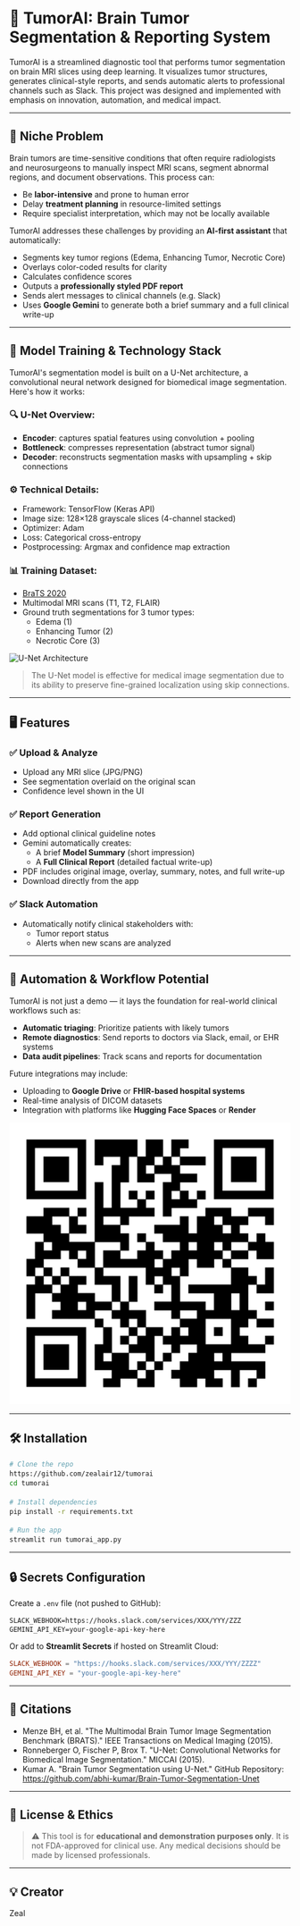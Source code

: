 # 🧠 TumorAI: Brain Tumor Segmentation & Reporting System

TumorAI is a streamlined diagnostic tool that performs tumor segmentation on brain MRI slices using deep learning. It visualizes tumor structures, generates clinical-style reports, and sends automatic alerts to professional channels such as Slack. This project was designed and implemented with emphasis on innovation, automation, and medical impact.

---

## 🎯 Niche Problem

Brain tumors are time-sensitive conditions that often require radiologists and neurosurgeons to manually inspect MRI scans, segment abnormal regions, and document observations. This process can:

- Be **labor-intensive** and prone to human error
- Delay **treatment planning** in resource-limited settings
- Require specialist interpretation, which may not be locally available

TumorAI addresses these challenges by providing an **AI-first assistant** that automatically:

- Segments key tumor regions (Edema, Enhancing Tumor, Necrotic Core)
- Overlays color-coded results for clarity
- Calculates confidence scores
- Outputs a **professionally styled PDF report**
- Sends alert messages to clinical channels (e.g. Slack)
- Uses **Google Gemini** to generate both a brief summary and a full clinical write-up

---

## 🧠 Model Training & Technology Stack

TumorAI's segmentation model is built on a U-Net architecture, a convolutional neural network designed for biomedical image segmentation. Here's how it works:

### 🔍 U-Net Overview:
- **Encoder**: captures spatial features using convolution + pooling
- **Bottleneck**: compresses representation (abstract tumor signal)
- **Decoder**: reconstructs segmentation masks with upsampling + skip connections

### ⚙️ Technical Details:
- Framework: TensorFlow (Keras API)
- Image size: 128×128 grayscale slices (4-channel stacked)
- Optimizer: Adam
- Loss: Categorical cross-entropy
- Postprocessing: Argmax and confidence map extraction

### 📊 Training Dataset:
- [BraTS 2020](https://www.med.upenn.edu/sbia/brats2020/data.html)
- Multimodal MRI scans (T1, T2, FLAIR)
- Ground truth segmentations for 3 tumor types:
  - Edema (1)
  - Enhancing Tumor (2)
  - Necrotic Core (3)

![U-Net Architecture](https://miro.medium.com/v2/resize:fit:1400/format:webp/1*QHGSWRuU8jR1GTR2j3V7YA.png)

> The U-Net model is effective for medical image segmentation due to its ability to preserve fine-grained localization using skip connections.

---

## 🖥️ Features

### ✅ Upload & Analyze
- Upload any MRI slice (JPG/PNG)
- See segmentation overlaid on the original scan
- Confidence level shown in the UI

### ✅ Report Generation
- Add optional clinical guideline notes
- Gemini automatically creates:
  - A brief **Model Summary** (short impression)
  - A **Full Clinical Report** (detailed factual write-up)
- PDF includes original image, overlay, summary, notes, and full write-up
- Download directly from the app

### ✅ Slack Automation
- Automatically notify clinical stakeholders with:
  - Tumor report status
  - Alerts when new scans are analyzed

---

## 🤖 Automation & Workflow Potential

TumorAI is not just a demo — it lays the foundation for real-world clinical workflows such as:

- **Automatic triaging**: Prioritize patients with likely tumors
- **Remote diagnostics**: Send reports to doctors via Slack, email, or EHR systems
- **Data audit pipelines**: Track scans and reports for documentation

Future integrations may include:
- Uploading to **Google Drive** or **FHIR-based hospital systems**
- Real-time analysis of DICOM datasets
- Integration with platforms like **Hugging Face Spaces** or **Render**

![Launch TumorAI](QR-Code.png)


---

## 🛠️ Installation

```bash
# Clone the repo
https://github.com/zealair12/tumorai
cd tumorai

# Install dependencies
pip install -r requirements.txt

# Run the app
streamlit run tumorai_app.py
```

---

## 🔒 Secrets Configuration
Create a `.env` file (not pushed to GitHub):

```
SLACK_WEBHOOK=https://hooks.slack.com/services/XXX/YYY/ZZZ
GEMINI_API_KEY=your-google-api-key-here
```

Or add to **Streamlit Secrets** if hosted on Streamlit Cloud:

```toml
SLACK_WEBHOOK = "https://hooks.slack.com/services/XXX/YYY/ZZZZ"
GEMINI_API_KEY = "your-google-api-key-here"
```

---

## 📎 Citations

- Menze BH, et al. "The Multimodal Brain Tumor Image Segmentation Benchmark (BRATS)." IEEE Transactions on Medical Imaging (2015).
- Ronneberger O, Fischer P, Brox T. "U-Net: Convolutional Networks for Biomedical Image Segmentation." MICCAI (2015).
- Kumar A. "Brain Tumor Segmentation using U-Net." GitHub Repository: https://github.com/abhi-kumar/Brain-Tumor-Segmentation-Unet

---

## 🧪 License & Ethics
> ⚠️ This tool is for **educational and demonstration purposes only**. It is not FDA-approved for clinical use. Any medical decisions should be made by licensed professionals.

---

## 💡 Creator
Zeal